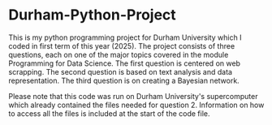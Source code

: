 # Durham-Python-Project
This is my python programming project for Durham University which I coded in first term of this year (2025). The project consists of three questions, each on one of the major topics covered in the module Programming for Data Science. The first question is centered on web scrapping. The second question is based on text analysis and data representation. The third question is on creating a Bayesian network. 

Please note that this code was run on Durham University's supercomputer which already contained the files needed for question 2. Information on how to access all the files is included at the start of the code file.
